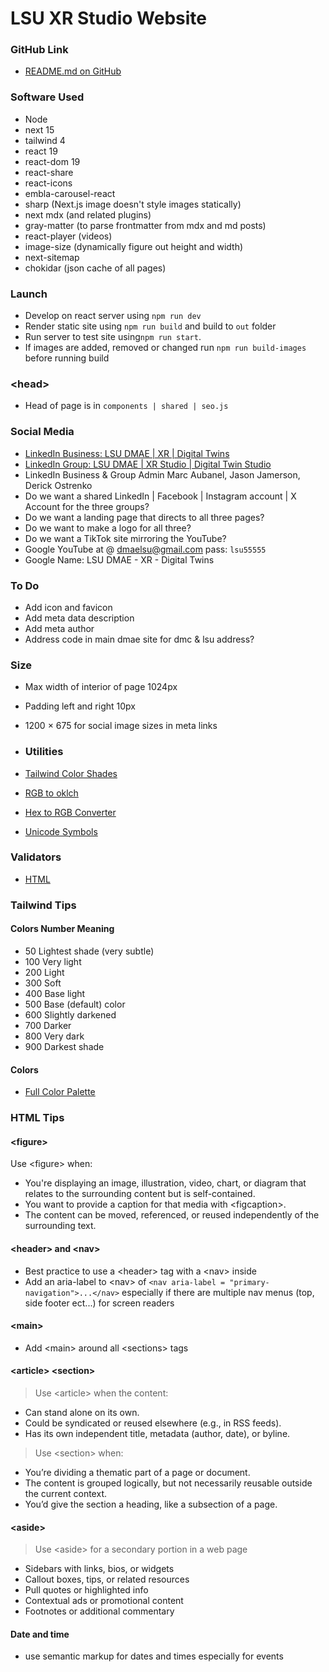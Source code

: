 # LSU XR Studio Website

### GitHub Link
* [README.md on GitHub](https://github.com/maubanel/lsu-xr-studio/blob/main/README.md)

### Software Used
* Node
* next 15
* tailwind 4
* react 19
* react-dom 19
* react-share
* react-icons
* embla-carousel-react
* sharp (Next.js image doesn't style images statically)
* next mdx (and related plugins)
* gray-matter (to parse frontmatter from mdx and md posts)
* react-player (videos)
* image-size (dynamically figure out height and width)
* next-sitemap
* chokidar (json cache of all pages)


### Launch
* Develop on react server using `npm run dev`
* Render static site using `npm run build` and build to `out` folder
* Run server to test site using`npm run start`.
* If images are added, removed or changed run `npm run build-images` before running build

### \<head\>
* Head of page is in `components | shared | seo.js`

### Social Media
* [LinkedIn Business: LSU DMAE | XR | Digital Twins](https://www.linkedin.com/company/lsu-dmae-xr-digital-twins)
* [LinkedIn Group: LSU DMAE | XR Studio | Digital Twin Studio](https://www.linkedin.com/groups/14687155/)
* LinkedIn Business & Group Admin Marc Aubanel, Jason Jamerson, Derick Ostrenko
* Do we want a shared LinkedIn | Facebook | Instagram account | X Account for the three groups?
* Do we want a landing page that directs to all three pages?
* Do we want to make a logo for all three?
* Do we want a TikTok site mirroring the YouTube?
* Google YouTube at  @ dmaelsu@gmail.com pass: `lsu55555`
* Google Name: LSU DMAE - XR - Digital Twins

### To Do
* Add icon and favicon
* Add meta data description
* Add meta author
* Address code in main dmae site for dmc & lsu address?

### Size
* Max width of interior of page 1024px
* Padding left and right 10px
* 1200 × 675 for social image sizes in meta links

* ### Utilities
* [Tailwind Color Shades](https://javisperez.github.io/tailwindcolorshades/?supernova=FDD023&honey-flower=582C83&version=v3)
* [RGB to oklch](https://oklch.com/)
* [Hex to RGB Converter](https://www.rapidtables.com/convert/color/hex-to-rgb.html)
* [Unicode Symbols](https://symbl.cc)

### Validators
* [HTML](https://validator.w3.org)

### Tailwind Tips
#### Colors Number	Meaning
* 50	Lightest shade (very subtle)
* 100	Very light
* 200	Light
* 300	Soft
* 400	Base light
* 500	Base (default) color
* 600	Slightly darkened
* 700	Darker
* 800	Very dark
* 900	Darkest shade

#### Colors
* [Full Color Palette](https://tailwindcss.com/docs/customizing-colors#default-color-palette)

### HTML Tips

#### \<figure\>

Use \<figure\> when:
* You're displaying an image, illustration, video, chart, or diagram that relates to the surrounding content but is self-contained.
* You want to provide a caption for that media with \<figcaption\>.
* The content can be moved, referenced, or reused independently of the surrounding text.

#### \<header\> and \<nav\>
* Best practice to use a \<header\> tag with a \<nav\> inside
* Add an aria-label to \<nav\> of `<nav aria-label = "primary-navigation">...</nav>` especially if there are multiple nav menus (top, side footer ect...) for screen readers

#### \<main\>
* Add \<main\> around all \<sections\> tags

#### \<article\> \<section\>
>  Use \<article\> when the content:
* Can stand alone on its own.
* Could be syndicated or reused elsewhere (e.g., in RSS feeds).
* Has its own independent title, metadata (author, date), or byline.

> Use \<section\> when:
* You’re dividing a thematic part of a page or document.
*  The content is grouped logically, but not necessarily reusable outside the current context.
*  You’d give the section a heading, like a subsection of a page.

#### \<aside\>

> Use \<aside\> for a secondary portion in a web page
* Sidebars with links, bios, or widgets
* Callout boxes, tips, or related resources
* Pull quotes or highlighted info
* Contextual ads or promotional content
* Footnotes or additional commentary

#### Date and time
* use semantic markup for dates and times especially for events

